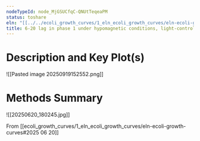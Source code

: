 ```yaml
---
nodeTypeId: node_MjGSUCfqC-QNUtTeqeaPM
status: toshare
eln: "[[../../ecoli_growth_curves/1_eln_ecoli_growth_curves/eln-ecoli-growth-curves|eln-ecoli-growth-curves]]"
title: 6-20 lag in phase 1 under hypomagnetic conditions, light-controlled
---
```

# Description and Key Plot(s)

![[Pasted image 20250919152552.png]]
# Methods Summary

![[20250620_180245.jpg]]

From [[ecoli_growth_curves/1_eln_ecoli_growth_curves/eln-ecoli-growth-curves#2025 06 20]]